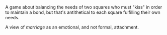 A game about balancing the needs of two squares who must "kiss" in order to maintain a bond, but that's antithetical to each square fulfilling their own needs. 

A view of *marriage* as an emotional, and not formal, attachment.
